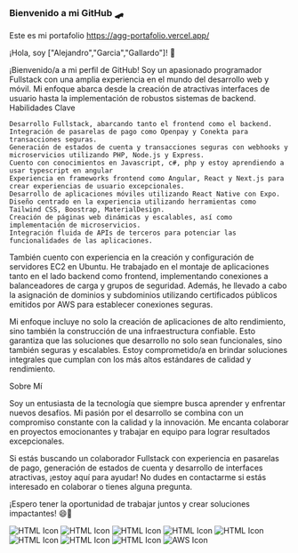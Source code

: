 ### Bienvenido a mi GitHub 🛹
Este es mi portafolio https://agg-portafolio.vercel.app/



¡Hola, soy ["Alejandro","Garcia","Gallardo"]! 👋

¡Bienvenido/a a mi perfil de GitHub! Soy un apasionado programador Fullstack con una amplia experiencia en el mundo del desarrollo web y móvil. Mi enfoque abarca desde la creación de atractivas interfaces de usuario hasta la implementación de robustos sistemas de backend.
Habilidades Clave

    Desarrollo Fullstack, abarcando tanto el frontend como el backend.
    Integración de pasarelas de pago como Openpay y Conekta para transacciones seguras.
    Generación de estados de cuenta y transacciones seguras con webhooks y microservicios utilizando PHP, Node.js y Express.
    Cuento con conocimientos en Javascript, c#, php y estoy aprendiendo a usar typescript en angular
    Experiencia en frameworks frontend como Angular, React y Next.js para crear experiencias de usuario excepcionales.
    Desarrollo de aplicaciones móviles utilizando React Native con Expo.
    Diseño centrado en la experiencia utilizando herramientas como Tailwind CSS, Boostrap, MaterialDesign.
    Creación de páginas web dinámicas y escalables, así como implementación de microservicios.
    Integración fluida de APIs de terceros para potenciar las funcionalidades de las aplicaciones.
    


También cuento con experiencia en la creación y configuración de servidores EC2 en Ubuntu. He trabajado en el montaje de aplicaciones tanto en el lado backend como frontend, implementando conexiones a balanceadores de carga y grupos de seguridad. Además, he llevado a cabo la asignación de dominios y subdominios utilizando certificados públicos emitidos por AWS para establecer conexiones seguras.

Mi enfoque incluye no solo la creación de aplicaciones de alto rendimiento, sino también la construcción de una infraestructura confiable. Esto garantiza que las soluciones que desarrollo no solo sean funcionales, sino también seguras y escalables. Estoy comprometido/a en brindar soluciones integrales que cumplan con los más altos estándares de calidad y rendimiento.


Sobre Mí

Soy un entusiasta de la tecnología que siempre busca aprender y enfrentar nuevos desafíos. Mi pasión por el desarrollo se combina con un compromiso constante con la calidad y la innovación. Me encanta colaborar en proyectos emocionantes y trabajar en equipo para lograr resultados excepcionales.

Si estás buscando un colaborador Fullstack con experiencia en pasarelas de pago, generación de estados de cuenta y desarrollo de interfaces atractivas, ¡estoy aquí para ayudar! No dudes en contactarme si estás interesado en colaborar o tienes alguna pregunta.

¡Espero tener la oportunidad de trabajar juntos y crear soluciones impactantes! 😄🚀


![HTML Icon](https://img.icons8.com/color/96/000000/html-5.png)
![HTML Icon](https://img.icons8.com/color/96/000000/css3.png)
![HTML Icon](https://img.icons8.com/color/96/000000/javascript.png)
![HTML Icon](https://img.icons8.com/color/96/000000/php.png)
![HTML Icon](https://img.icons8.com/color/96/000000/nodejs.png)
![HTML Icon](https://img.icons8.com/color/96/000000/react-native.png)
![HTML Icon](https://img.icons8.com/color/96/000000/c-sharp-logo.png)
![HTML Icon](https://img.icons8.com/color/96/000000/angularjs.png)
![AWS Icon](https://img.icons8.com/color/96/000000/amazon-web-services.png)

